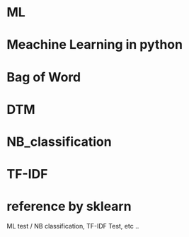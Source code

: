 # ML
# Meachine Learning in python

# Bag of Word
# DTM
# NB_classification
# TF-IDF 

# reference by sklearn 

ML test / NB classification, TF-IDF Test, etc .. 
